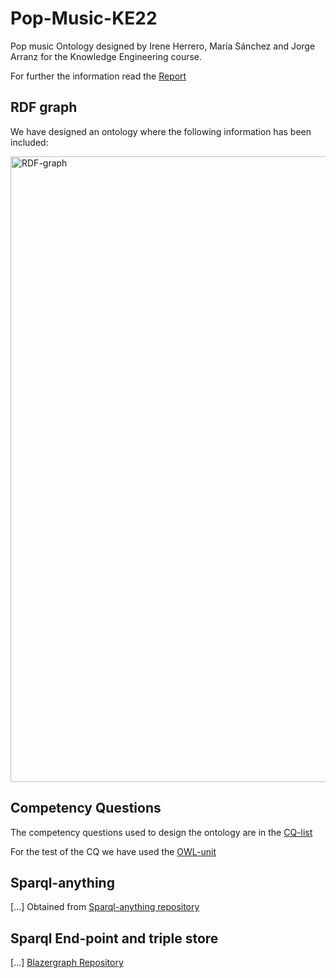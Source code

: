 # Pop-Music-KE22
 Pop music Ontology designed by Irene Herrero, María Sánchez and Jorge Arranz for the Knowledge Engineering course. 

For further the information read the [Report](/report.pdf)

## RDF graph
We have designed an ontology where the following information has been included:

<img width="1001" alt="RDF-graph" src="https://github.com/jorge-arranz/Pop-Music-KE22/blob/main/RDF%20Schema/Schema.png">

## Competency Questions

The competency questions used to design the ontology are in the [CQ-list](test/competency-question/CQ-list.txt)

For the test of the CQ we have used the [OWL-unit](https://github.com/luigi-asprino/owl-unit)

## Sparql-anything
[...] Obtained from [Sparql-anything repository](https://github.com/SPARQL-Anything/sparql.anything)

## Sparql End-point and triple store
[...] [Blazergraph Repository](https://github.com/blazegraph/database)

